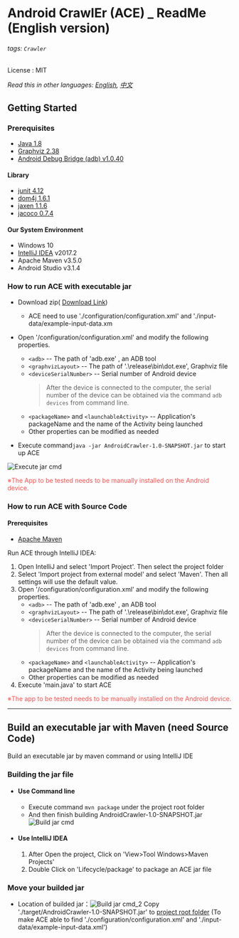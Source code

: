 # Android CrawlEr (ACE) _ ReadMe (English version)
###### tags: `Crawler` 
License : MIT

*Read this in other languages: [English](README.eng.md), [中文](https://hackmd.io/5Pf9l2ImQkKSQtIt2Lkkew?view#Android-CrawlEr-ACE-_-ReadMe)*
## **Getting Started**

### **Prerequisites**
* [Java 1.8](http://www.oracle.com/technetwork/java/javase/downloads/jre8-downloads-2133155.html)
* [Graphviz 2.38](https://www.graphviz.org/)
* [Android Debug Bridge (adb) v1.0.40](https://developer.android.com/studio/releases/platform-tools.html)

####  **Library** 
* [junit 4.12](https://junit.org/junit4/)
* [dom4j 1.6.1](https://dom4j.github.io/)
* [jaxen 1.1.6](https://mvnrepository.com/artifact/jaxen/jaxen)
* [jacoco 0.7.4](https://www.eclemma.org/jacoco/)

####  **Our System Environment** 
* Windows 10
* [IntelliJ IDEA](https://www.jetbrains.com/idea/) v2017.2
* Apache Maven v3.5.0
* Android Studio v3.1.4

### How to run ACE with **executable jar**
* Download zip( [Download Link](???))
    *  ACE need to use './configuration/configuration.xml' and './input-data/example-input-data.xm

* Open '/configuration/configuration.xml' and modify the following properties.
    * `<adb>` -- The path of 'adb.exe' , an ADB tool
    * `<graphvizLayout>` -- The path of '.\release\bin\dot.exe', Graphviz file
    * `<deviceSerialNumber>` -- Serial number of Android device
        > After the device is connected to the computer, the serial number of the device can be obtained via the command `adb devices` from command line.
    * `<packageName>` and `<launchableActivity>` -- Application's packageName and the name of the Activity being launched
    *  Other properties can be modified as needed 

* Execute command`java -jar AndroidCrawler-1.0-SNAPSHOT.jar` to start up ACE

![Execute jar cmd](https://i.imgur.com/67eIKkE.png)
    
<font color=#ff5050 >
※The App to be tested needs to be manually installed on the Android device.
</font>

### How to run ACE with **Source Code**

####  **Prerequisites**
* [Apache Maven](https://maven.apache.org/)


Run ACE through IntelliJ IDEA: 
1. Open IntelliJ and select 'Import Project'. Then select the project folder
2. Select 'Import project from external model' and select 'Maven'. Then all settings will use the default value.
3. Open '/configuration/configuration.xml' and modify the following properties.
    * `<adb>` -- The path of 'adb.exe' , an ADB tool
    * `<graphvizLayout>` -- The path of '.\release\bin\dot.exe', Graphviz file
    * `<deviceSerialNumber>` -- Serial number of Android device
        > After the device is connected to the computer, the serial number of the device can be obtained via the command `adb devices` from command line.
    * `<packageName>` and `<launchableActivity>` -- Application's packageName and the name of the Activity being launched
    *  Other properties can be modified as needed 
4. Execute 'main.java' to start ACE

<font color=#ff5050 >
※The app to be tested needs to be manually installed on the Android device.
</font>



----
## Build an **executable jar** with **Maven** (need Source Code)

Build an executable jar by maven command or using IntelliJ IDE

### Building the jar file
- #### Use **Command line**

    - Execute command `mvn package`  under the project root folder
    - And then finish building AndroidCrawler-1.0-SNAPSHOT.jar
        ![Build jar cmd](https://i.imgur.com/UXaWKVB.png)
    


- #### Use **IntelliJ IDEA**

    1. After Open the project, Click on 'View>Tool Windows>Maven Projects'
    2. Double Click on 'Lifecycle/package' to package an ACE jar file

### Move your builded jar
- Location of builded jar：![Build jar cmd_2](https://i.imgur.com/NPifn3Y.png)
Copy './target/AndroidCrawler-1.0-SNAPSHOT.jar' to [project root folder](https://i.imgur.com/7roxtGa.png) 
(To make ACE able to find './configuration/configuration.xml' and './input-data/example-input-data.xml')
